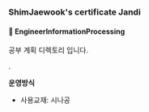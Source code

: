 ### ShimJaewook's certificate Jandi

#### :bookmark_tabs: EngineerInformationProcessing



공부 계획 디렉토리 입니다.


.



**운영방식**

* 사용교재: 시나공



